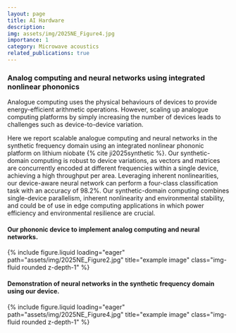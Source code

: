 ```yaml
---
layout: page
title: AI Hardware
description: 
img: assets/img/2025NE_Figure4.jpg
importance: 1
category: Microwave acoustics
related_publications: true
---
```



### **Analog computing and neural networks using integrated nonlinear phononics**


Analogue computing uses the physical behaviours of devices to provide energy-efficient arithmetic operations. However, scaling up analogue computing platforms by simply increasing the number of devices leads to challenges such as device-to-device variation. 

Here we report scalable analogue computing and neural networks in the synthetic frequency domain using an integrated nonlinear phononic platform on lithium niobate {% cite ji2025synthetic %}. Our synthetic-domain computing is robust to device variations, as vectors and matrices are concurrently encoded at different frequencies within a single device, achieving a high throughput per area. Leveraging inherent nonlinearities, our device-aware neural network can perform a four-class classification task with an accuracy of 98.2%. Our synthetic-domain computing combines single-device parallelism, inherent nonlinearity and environmental stability, and could be of use in edge computing applications in which power efficiency and environmental resilience are crucial.

#### Our phononic device to implement analog computing and neural networks.

<div class="row">
    <div class="col-sm mt-3 mt-md-0">
        {% include figure.liquid loading="eager" path="assets/img/2025NE_Figure2.jpg" title="example image" class="img-fluid rounded z-depth-1" %}
    </div>
</div>
<div class="caption">
    
</div>


#### Demonstration of neural networks in the synthetic frequency domain using our device.

<div class="row">
    <div class="col-sm mt-3 mt-md-0">
        {% include figure.liquid loading="eager" path="assets/img/2025NE_Figure4.jpg" title="example image" class="img-fluid rounded z-depth-1" %}
    </div>
</div>
<div class="caption">
    
</div>






